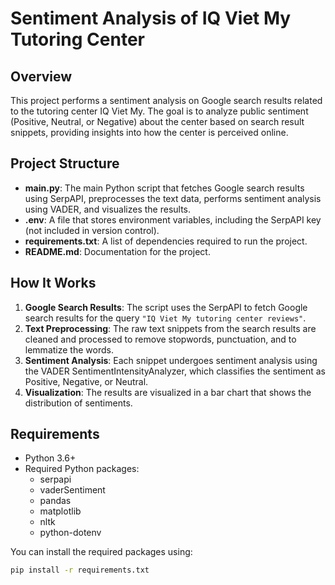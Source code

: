 # Sentiment Analysis of IQ Viet My Tutoring Center

## Overview

This project performs a sentiment analysis on Google search results related to the tutoring center IQ Viet My. The goal is to analyze public sentiment (Positive, Neutral, or Negative) about the center based on search result snippets, providing insights into how the center is perceived online.

## Project Structure

- **main.py**: The main Python script that fetches Google search results using SerpAPI, preprocesses the text data, performs sentiment analysis using VADER, and visualizes the results.
- **.env**: A file that stores environment variables, including the SerpAPI key (not included in version control).
- **requirements.txt**: A list of dependencies required to run the project.
- **README.md**: Documentation for the project.

## How It Works

1. **Google Search Results**: The script uses the SerpAPI to fetch Google search results for the query `"IQ Viet My tutoring center reviews"`.
2. **Text Preprocessing**: The raw text snippets from the search results are cleaned and processed to remove stopwords, punctuation, and to lemmatize the words.
3. **Sentiment Analysis**: Each snippet undergoes sentiment analysis using the VADER SentimentIntensityAnalyzer, which classifies the sentiment as Positive, Negative, or Neutral.
4. **Visualization**: The results are visualized in a bar chart that shows the distribution of sentiments.

## Requirements

- Python 3.6+
- Required Python packages:
  - serpapi
  - vaderSentiment
  - pandas
  - matplotlib
  - nltk
  - python-dotenv

You can install the required packages using:
```bash
pip install -r requirements.txt
